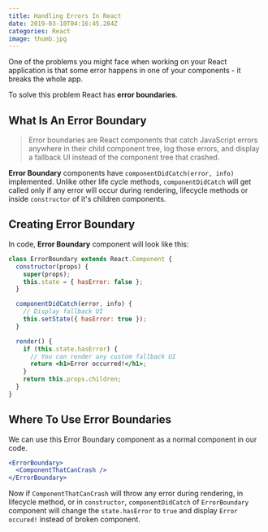 ```yaml
---
title: Handling Errors In React
date: 2019-03-10T04:16:45.284Z
categories: React
image: thumb.jpg
---
```


One of the problems you might face when working on your React application is that some error happens in one of your components - it breaks the whole app.

To solve this problem React has **error boundaries**.

## What Is An Error Boundary

> Error boundaries are React components that catch JavaScript errors anywhere in their child component tree, log those errors, and display a fallback UI instead of the component tree that crashed.

**Error Boundary** components have `componentDidCatch(error, info)` implemented. Unlike other life cycle methods, `componentDidCatch` will get called only if any error will occur during rendering, lifecycle methods or inside `constructor` of it's children components.

## Creating Error Boundary

In code, **Error Boundary** component will look like this:

```jsx
class ErrorBoundary extends React.Component {
  constructor(props) {
    super(props);
    this.state = { hasError: false };
  }

  componentDidCatch(error, info) {
    // Display fallback UI
    this.setState({ hasError: true });
  }

  render() {
    if (this.state.hasError) {
      // You can render any custom fallback UI
      return <h1>Error occurred!</h1>;
    }
    return this.props.children;
  }
}
```

## Where To Use Error Boundaries

We can use this Error Boundary component as a normal component in our code.

```jsx
<ErrorBoundary>
  <ComponentThatCanCrash />
</ErrorBoundary>
```

Now if `ComponentThatCanCrash` will throw any error during rendering, in lifecycle method, or in `constructor`, `componentDidCatch` of `ErrorBoundary` component will change the `state.hasError` to `true` and display `Error occured!` instead of broken component.
